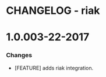 # CHANGELOG - riak

1.0.003-22-2017
==================

### Changes

* [FEATURE] adds riak integration.
